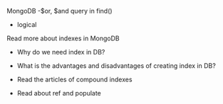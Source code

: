 MongoDB
-$or, $and query in find()
- logical 

Read more about indexes in MongoDB
- Why do we need index in DB?
- What is the advantages and disadvantages of creating index in DB?
- Read the articles of compound indexes

- Read about ref and populate